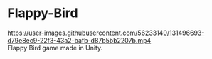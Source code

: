 # Flappy-Bird

https://user-images.githubusercontent.com/56233140/131496693-d79e8ec9-22f3-43a2-bafb-d87b5bb2207b.mp4
<br/>
Flappy Bird game made in Unity.
